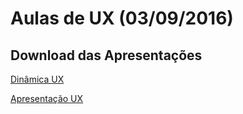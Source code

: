 # Aulas de UX (03/09/2016)



## Download das Apresentações

[Dinâmica UX](https://github.com/senai-sp/multiplataforma/raw/master/UX/Dinanica_UX.pdf)


[Apresentação UX](https://github.com/senai-sp/multiplataforma/raw/master/UX/apresentacao_UX.pdf)
